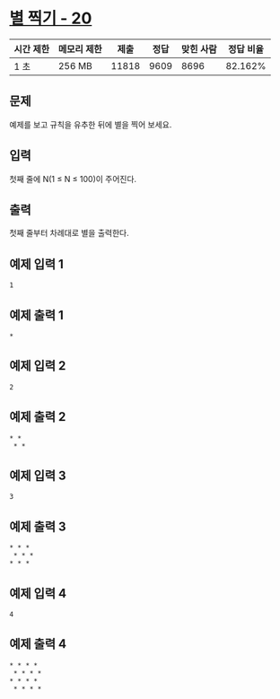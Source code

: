 # [별 찍기 - 20](https://www.acmicpc.net/problem/10995)

| 시간 제한 | 메모리 제한 | 제출 | 정답 | 맞힌 사람 | 정답 비율 |
| --- | --- | --- | --- | --- | --- |
| 1 초 | 256 MB | 11818 | 9609 | 8696 | 82.162% |

## 문제

예제를 보고 규칙을 유추한 뒤에 별을 찍어 보세요.

## 입력

첫째 줄에 N(1 ≤ N ≤ 100)이 주어진다.

## 출력

첫째 줄부터 차례대로 별을 출력한다.

## 예제 입력 1

```
1

```

## 예제 출력 1

```
*

```

## 예제 입력 2

```
2

```

## 예제 출력 2

```
* *
 * *

```

## 예제 입력 3

```
3

```

## 예제 출력 3

```
* * *
 * * *
* * *

```

## 예제 입력 4

```
4

```

## 예제 출력 4

```
* * * *
 * * * *
* * * *
 * * * *
```
